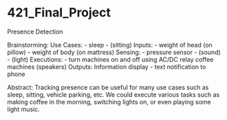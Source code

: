 # 421_Final_Project
Presence Detection

Brainstorming:
	Use Cases: 
		- sleep
		- (sitting)
	Inputs:
		- weight of head (on pillow)
		- weight of body (on mattress)
	Sensing:
		- pressure sensor
		- (sound)
		- (light) 
	Executions:
		- turn machines on and off using AC/DC relay
			coffee machines
			(speakers)
	Outputs: Information display
		- text notification to phone


Abstract:
	Tracking presence can be useful for many use cases such as sleep, sitting, vehicle parking, etc. 
	We could execute various tasks such as making coffee in the morning, switching lights on, or even playing some light music.

